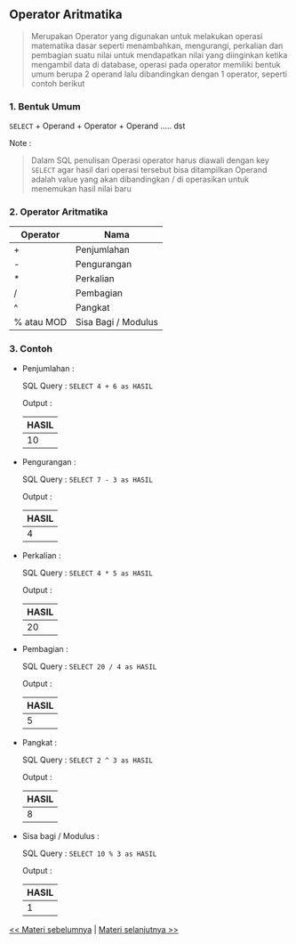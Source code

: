 ## **Operator Aritmatika**

> Merupakan Operator yang digunakan untuk melakukan operasi matematika dasar seperti menambahkan, mengurangi, perkalian dan pembagian suatu nilai untuk mendapatkan nilai yang diinginkan ketika mengambil data di database, operasi pada operator memiliki bentuk umum berupa 2 operand lalu dibandingkan dengan 1 operator, seperti contoh berikut

### **1. Bentuk Umum**

`SELECT` + Operand + Operator + Operand ..... dst
     
Note : 
> Dalam SQL penulisan Operasi operator harus diawali dengan key `SELECT` agar hasil dari operasi tersebut bisa ditampilkan
> Operand adalah value yang akan dibandingkan / di operasikan untuk menemukan hasil nilai baru

### **2. Operator Aritmatika**


| Operator | Nama     |
| ----     | -------- |
| +        | Penjumlahan     |
| -        | Pengurangan      |
| *        | Perkalian |
| /        | Pembagian    |
| ^        | Pangkat   |
| % atau MOD  | Sisa Bagi / Modulus    |
     
### **3. Contoh**

  - Penjumlahan : 
    
    SQL Query : `SELECT 4 + 6 as HASIL`
    
    Output : 
    
    | HASIL |
    | ----  |
    | 10    |
    
  - Pengurangan : 
    
    SQL Query : `SELECT 7 - 3 as HASIL`
    
    Output : 
    
    | HASIL |
    | ----  |
    | 4    |
    
  - Perkalian : 
    
    SQL Query : `SELECT 4 * 5 as HASIL`
    
    Output : 
    
    | HASIL |
    | ----  |
    | 20   |
    
  - Pembagian : 
    
    SQL Query : `SELECT 20 / 4 as HASIL`
    
    Output : 
    
    | HASIL |
    | ----  |
    | 5    |
    
- Pangkat : 
    
    SQL Query : `SELECT 2 ^ 3 as HASIL`
    
    Output : 
    
    | HASIL |
    | ----  |
    | 8   |
    
 - Sisa bagi / Modulus : 
    
    SQL Query : `SELECT 10 % 3 as HASIL`
    
    Output : 
    
    | HASIL |
    | ----  |
    | 1    |

[<< Materi sebelumnya](https://github.com/bellshade/SQL/tree/main/Basic/04_Data_Control_Language/2_Menolak_Akses) | [Materi selanjutnya >>](https://github.com/bellshade/SQL/tree/main/Basic/05_SQL_Operator/2_Operator_Perbandingan)